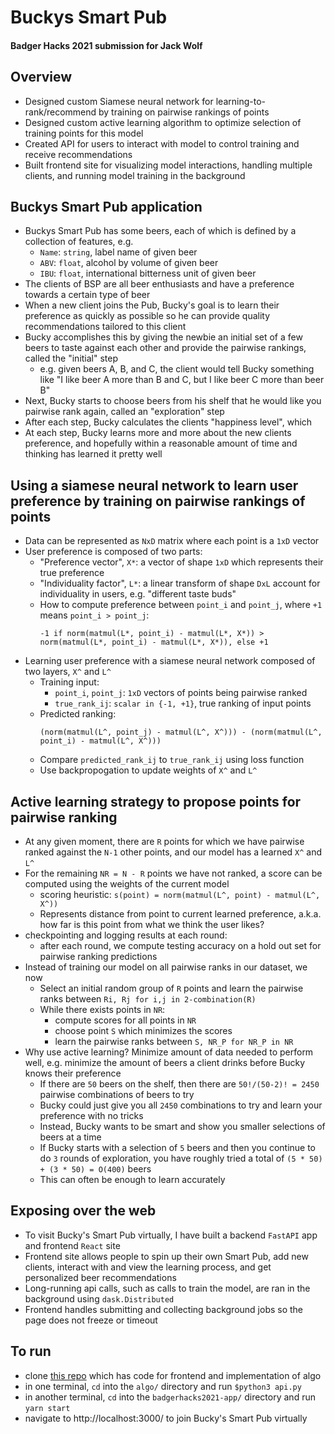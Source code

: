 # Buckys Smart Pub
#### Badger Hacks 2021 submission for Jack Wolf

## Overview
- Designed custom Siamese neural network for learning-to-rank/recommend by training on pairwise rankings of points
- Designed custom active learning algorithm to optimize selection of training points for this model
- Created API for users to interact with model to control training and receive recommendations
- Built frontend site for visualizing model interactions, handling multiple clients, and running model training in the background

## Buckys Smart Pub application
- Buckys Smart Pub has some beers, each of which is defined by a collection of features, e.g.
    - `Name`: `string`, label name of given beer
    - `ABV`: `float`, alcohol by volume of given beer
    - `IBU`: `float`, international bitterness unit of given beer
- The clients of BSP are all beer enthusiasts and have a preference towards a certain type of beer
- When a new client joins the Pub, Bucky's goal is to learn their preference as quickly as possible so he can 
provide quality recommendations tailored to this client
- Bucky accomplishes this by giving the newbie an initial set of a few beers to taste against each other and 
provide the pairwise rankings, called the "initial" step
    - e.g. given beers A, B, and C, the client would tell Bucky something like "I like beer A 
      more than B and C, but I like beer C more than beer B"
- Next, Bucky starts to choose beers from his shelf that he would like you pairwise rank again, called an "exploration" step
- After each step, Bucky calculates the clients "happiness level", which 
- At each step, Bucky learns more and more about the new clients preference, and hopefully within a reasonable amount 
of time and thinking has learned it pretty well

## Using a siamese neural network to learn user preference by training on pairwise rankings of points
- Data can be represented as `NxD` matrix where each point is a `1xD` vector
- User preference is composed of two parts:
    - "Preference vector", `X*`: a vector of shape `1xD` which represents their true preference
    - "Individuality factor", `L*`: a linear transform of shape `DxL` account for individuality in users, e.g. "different taste buds"
    - How to compute preference between `point_i` and `point_j`, where `+1` means `point_i > point_j`:
        ```
        -1 if norm(matmul(L*, point_i) - matmul(L*, X*)) > norm(matmul(L*, point_i) - matmul(L*, X*)), else +1
        ```
- Learning user preference with a siamese neural network composed of two layers, `X^` and `L^`
    - Training input: 
        - `point_i`, `point_j`: `1xD` vectors of points being pairwise ranked
        - `true_rank_ij`:   `scalar in {-1, +1}`, true ranking of input points
    - Predicted ranking:
        ```
        (norm(matmul(L^, point_j) - matmul(L^, X^))) - (norm(matmul(L^, point_i) - matmul(L^, X^)))
        ```
    - Compare `predicted_rank_ij` to `true_rank_ij` using loss function
    - Use backpropogation to update weights of `X^` and `L^`

## Active learning strategy to propose points for pairwise ranking
- At any given moment, there are `R` points for which we have pairwise ranked against the `N-1` other points, and our model has a learned `X^` and `L^`
- For the remaining `NR = N - R` points we have not ranked, a score can be computed using the weights of the current model
    - scoring heuristic: `s(point) = norm(matmul(L^, point) - matmul(L^, X^))`
    - Represents distance from point to current learned preference, a.k.a. how far is this point from what we think the user likes?
- checkpointing and logging results at each round:
    - after each round, we compute testing accuracy on a hold out set for pairwise ranking predictions
- Instead of training our model on all pairwise ranks in our dataset, we now 
    - Select an initial random group of `R` points and learn the pairwise ranks between `Ri, Rj for i,j in 2-combination(R)`
    - While there exists points in `NR`:
        - compute scores for all points in `NR`
        - choose point `S` which minimizes the scores
        - learn the pairwise ranks between `S, NR_P for NR_P in NR`
- Why use active learning? Minimize amount of data needed to perform well, e.g. minimize the amount of beers a client drinks before Bucky knows their preference
    - If there are `50` beers on the shelf, then there are `50!/(50-2)! = 2450` pairwise combinations of beers to try
    - Bucky could just give you all `2450` combinations to try and learn your preference with no tricks
    - Instead, Bucky wants to be smart and show you smaller selections of beers at a time
    - If Bucky starts with a selection of `5` beers and then you continue to do `3` rounds of exploration, you have roughly tried a total of `(5 * 50) + (3 * 50) = O(400)` beers
    - This can often be enough to learn accurately 

## Exposing over the web
- To visit Bucky's Smart Pub virtually, I have built a backend `FastAPI` app and frontend `React` site
- Frontend site allows people to spin up their own Smart Pub, add new clients, interact with and view the learning process, and get personalized beer recommendations
- Long-running api calls, such as calls to train the model, are ran in the background using `dask.Distributed`
- Frontend handles submitting and collecting background jobs so the page does not freeze or timeout

## To run
- clone [this repo](https://github.com/jackhwolf/BadgerHacks2021-BuckysSmartPub) which has code for frontend and implementation of algo
- in one terminal, `cd` into the `algo/` directory and run `$python3 api.py`
- in another terminal, `cd` into the `badgerhacks2021-app/` directory and run `yarn start`
- navigate to http://localhost:3000/ to join Bucky's Smart Pub virtually
